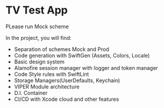# TV Test App
PLease run Mock scheme
 
In the project, you will find:
- Separation of schemes Mock and Prod
- Code generation with SwiftGen (Assets, Colors, Locale)
- Basic design system
- Alamofire session manager with logger and token manager
- Code Style rules with SwiftLint
- Storage Managers(UserDefaults, Keychain)
- VIPER Module architecture
- D.I. Container
- CI/CD with Xcode cloud 
and other features
